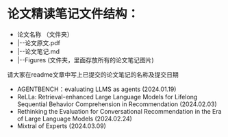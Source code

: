 # 论文精读笔记文件结构：

- 论文名称 （文件夹）
- |--论文原文.pdf
- |--论文笔记.md
- |--Figures (文件夹，里面存放所有的论文笔记图片)

请大家在readme文章中写上已提交的论文笔记的名称及提交日期

- AGENTBENCH：evaluating LLMS as agents (2024.01.19)
- ReLLa: Retrieval-enhanced Large Language Models for Lifelong Sequential Behavior Comprehension in Recommendation (2024.02.03)
- Rethinking the Evaluation for Conversational Recommendation in the Era of Large Language Models (2024.02.24)
- Mixtral of Experts (2024.03.09)
